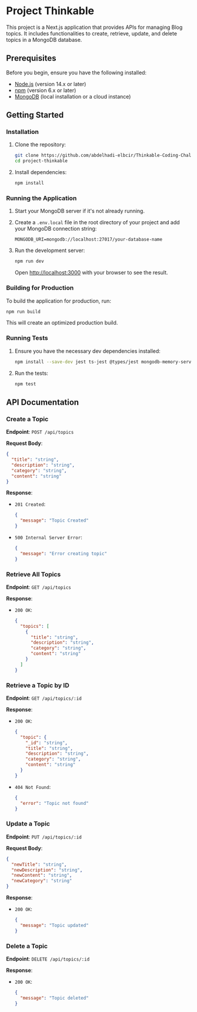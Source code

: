 # Project Thinkable

This project is a Next.js application that provides APIs for managing Blog topics. It includes functionalities to create, retrieve, update, and delete topics in a MongoDB database.

## Prerequisites

Before you begin, ensure you have the following installed:

- [Node.js](https://nodejs.org/en/download/) (version 14.x or later)
- [npm](https://www.npmjs.com/get-npm) (version 6.x or later)
- [MongoDB](https://www.mongodb.com/try/download/community) (local installation or a cloud instance)

## Getting Started

### Installation

1. Clone the repository:
   ```bash
   git clone https://github.com/abdelhadi-elbcir/Thinkable-Coding-Challenge.git
   cd project-thinkable
   ```

2. Install dependencies:
   ```bash
   npm install
   ```

### Running the Application

1. Start your MongoDB server if it's not already running.

2. Create a `.env.local` file in the root directory of your project and add your MongoDB connection string:
   ```env
   MONGODB_URI=mongodb://localhost:27017/your-database-name
   ```

3. Run the development server:
   ```bash
   npm run dev
   ```

   Open [http://localhost:3000](http://localhost:3000) with your browser to see the result.

### Building for Production

To build the application for production, run:
```bash
npm run build
```

This will create an optimized production build.

### Running Tests

1. Ensure you have the necessary dev dependencies installed:
   ```bash
   npm install --save-dev jest ts-jest @types/jest mongodb-memory-server mongoose
   ```

2. Run the tests:
   ```bash
   npm test
   ```

## API Documentation

### Create a Topic

**Endpoint**: `POST /api/topics`

**Request Body**:
```json
{
  "title": "string",
  "description": "string",
  "category": "string",
  "content": "string"
}
```

**Response**:
- `201 Created`:
  ```json
  {
    "message": "Topic Created"
  }
  ```
- `500 Internal Server Error`:
  ```json
  {
    "message": "Error creating topic"
  }
  ```

### Retrieve All Topics

**Endpoint**: `GET /api/topics`

**Response**:
- `200 OK`:
  ```json
  {
    "topics": [
      {
        "title": "string",
        "description": "string",
        "category": "string",
        "content": "string"
      }
    ]
  }
  ```

### Retrieve a Topic by ID

**Endpoint**: `GET /api/topics/:id`

**Response**:
- `200 OK`:
  ```json
  {
    "topic": {
      "_id": "string",
      "title": "string",
      "description": "string",
      "category": "string",
      "content": "string"
    }
  }
  ```
- `404 Not Found`:
  ```json
  {
    "error": "Topic not found"
  }
  ```

### Update a Topic

**Endpoint**: `PUT /api/topics/:id`

**Request Body**:
```json
{
  "newTitle": "string",
  "newDescription": "string",
  "newContent": "string",
  "newCategory": "string"
}
```

**Response**:
- `200 OK`:
  ```json
  {
    "message": "Topic updated"
  }
  ```

### Delete a Topic

**Endpoint**: `DELETE /api/topics/:id`

**Response**:
- `200 OK`:
  ```json
  {
    "message": "Topic deleted"
  }
  ```
```
